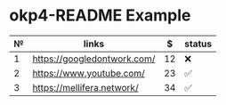 # okp4-README Example

| №   | links                       | $   | status |
|-----|-----------------------------|-----|--------|
| 1   | https://googledontwork.com/ | 12  | ❌      | 
| 2   | https://www.youtube.com/    | 23  | ✅      | 
| 3   | https://mellifera.network/  | 34  | ✅      | 
